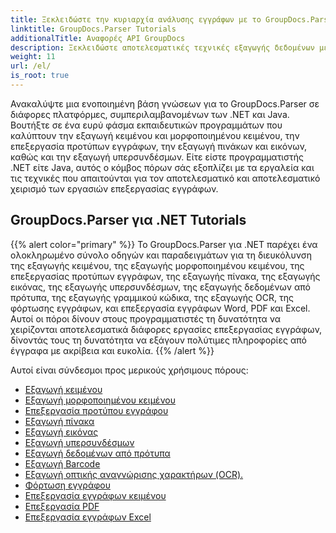 ```yaml
---
title: Ξεκλειδώστε την κυριαρχία ανάλυσης εγγράφων με το GroupDocs.Parser
linktitle: GroupDocs.Parser Tutorials
additionalTitle: Αναφορές API GroupDocs
description: Ξεκλειδώστε αποτελεσματικές τεχνικές εξαγωγής δεδομένων με το GroupDocs.Parser για .NET & Java. Εξερευνήστε μαθήματα για κείμενο, πίνακα, εξαγωγή εικόνων και άλλα.
weight: 11
url: /el/
is_root: true
---
```


Ανακαλύψτε μια ενοποιημένη βάση γνώσεων για το GroupDocs.Parser σε διάφορες πλατφόρμες, συμπεριλαμβανομένων των .NET και Java. Βουτήξτε σε ένα ευρύ φάσμα εκπαιδευτικών προγραμμάτων που καλύπτουν την εξαγωγή κειμένου και μορφοποιημένου κειμένου, την επεξεργασία προτύπων εγγράφων, την εξαγωγή πινάκων και εικόνων, καθώς και την εξαγωγή υπερσυνδέσμων. Είτε είστε προγραμματιστής .NET είτε Java, αυτός ο κόμβος πόρων σάς εξοπλίζει με τα εργαλεία και τις τεχνικές που απαιτούνται για τον αποτελεσματικό και αποτελεσματικό χειρισμό των εργασιών επεξεργασίας εγγράφων.

## GroupDocs.Parser για .NET Tutorials
{{% alert color="primary" %}}
Το GroupDocs.Parser για .NET παρέχει ένα ολοκληρωμένο σύνολο οδηγών και παραδειγμάτων για τη διευκόλυνση της εξαγωγής κειμένου, της εξαγωγής μορφοποιημένου κειμένου, της επεξεργασίας προτύπων εγγράφων, της εξαγωγής πίνακα, της εξαγωγής εικόνας, της εξαγωγής υπερσυνδέσμων, της εξαγωγής δεδομένων από πρότυπα, της εξαγωγής γραμμικού κώδικα, της εξαγωγής OCR, της φόρτωσης εγγράφων, και επεξεργασία εγγράφων Word, PDF και Excel. Αυτοί οι πόροι δίνουν στους προγραμματιστές τη δυνατότητα να χειρίζονται αποτελεσματικά διάφορες εργασίες επεξεργασίας εγγράφων, δίνοντάς τους τη δυνατότητα να εξάγουν πολύτιμες πληροφορίες από έγγραφα με ακρίβεια και ευκολία.
{{% /alert %}}

Αυτοί είναι σύνδεσμοι προς μερικούς χρήσιμους πόρους:
 
- [Εξαγωγή κειμένου](./net/text-extraction/)
- [Εξαγωγή μορφοποιημένου κειμένου](./net/formatted-text-extraction/)
- [Επεξεργασία προτύπου εγγράφου](./net/document-template-processing/)
- [Εξαγωγή πίνακα](./net/table-extraction/)
- [Εξαγωγή εικόνας](./net/image-extraction/)
- [Εξαγωγή υπερσυνδέσμων](./net/hyperlink-extraction/)
- [Εξαγωγή δεδομένων από πρότυπα](./net/data-extraction-from-templates/)
- [Εξαγωγή Barcode](./net/barcode-extraction/)
- [Εξαγωγή οπτικής αναγνώρισης χαρακτήρων (OCR).](./net/ocr-extraction/)
- [Φόρτωση εγγράφου](./net/document-loading/)
- [Επεξεργασία εγγράφων κειμένου](./net/word-document-processing/)
- [Επεξεργασία PDF](./net/pdf-processing/)
- [Επεξεργασία εγγράφων Excel](./net/excel-document-processing/)





